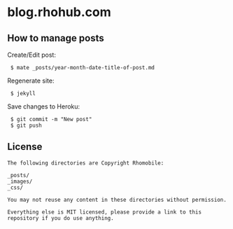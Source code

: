 # blog.rhohub.com

## How to manage posts

Create/Edit post:

     $ mate _posts/year-month-date-title-of-post.md


Regenerate site:

     $ jekyll


Save changes to Heroku:

     $ git commit -m "New post"
     $ git push

## License

	The following directories are Copyright Rhomobile:
	
	_posts/
	_images/
	_css/
	
	You may not reuse any content in these directories without permission.  
	
	Everything else is MIT licensed, please provide a link to this repository if you do use anything.
